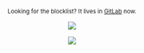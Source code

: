 <p align="center">
  <sub>Looking for the blocklist? It lives in <a href="https://gitlab.com/ignaciocastro/a-dove-is-dumb">GitLab</a> now.</sub>
</p>
<p align="center">
  <img src="https://dcbadge.limes.pink/api/shield/909650534720471061?style=social">
</p>
<p align="center">
  <img src="https://github.com/user-attachments/assets/85049c45-95ec-4ce2-bc1a-f862231cc1fd">
</p>
